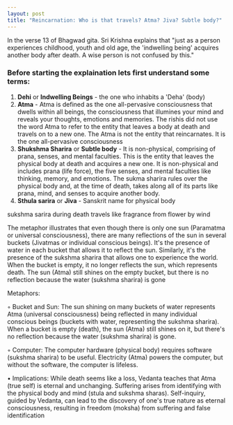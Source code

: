 ```yaml
---
layout: post
title: "Reincarnation: Who is that travels? Atma? Jiva? Subtle body?"
---
```


In the verse 13 of Bhagwad gita. Sri Krishna explains that "just as a person experiences childhood, youth and old age, the 'indwelling being' acquires another body after death. A wise person is not confused by this."

### Before starting the explaination lets first understand some terms:
1. **Dehi** or **Indwelling Beings** - the one who inhabits a 'Deha' (body)
2. **Atma** - Atma is defined as the one all-pervasive consciousness that dwells within all beings, the consciousness that illumines your mind and reveals your thoughts, emotions and memories. The rishis did not use the word Atma to refer to the entity that leaves a body at death and travels on to a new one. The Atma is not the entity that reincarnates. It is the one all-pervasive consciousness
3. **Shukshma Sharira** or **Subtle body** - It is non-physical, comprising of prana, senses, and mental faculties. This is the entity that leaves the physical body at death and acquires a new one. It is non-physical and includes prana (life force), the five senses, and mental faculties like thinking, memory, and emotions. The sukma sharira rules over the physical body and, at the time of death, takes along all of its parts like prana, mind, and senses to acquire another body.
4. **Sthula sarira** or **Jiva** -  Sanskrit name for physical body




sukshma sarira during death travels like fragrance from flower by wind




The metaphor illustrates that even though there is only one sun (Paramatma or universal consciousness), there are many reflections of the sun in several buckets (Jivatmas or individual conscious beings). It's the presence of water in each bucket that allows it to reflect the sun. Similarly, it's the presence of the sukshma sharira that allows one to experience the world. When the bucket is empty, it no longer reflects the sun, which represents death. The sun (Atma) still shines on the empty bucket, but there is no reflection because the water (sukshma sharira) is gone



Metaphors:
<p>◦
Bucket and Sun: The sun shining on many buckets of water represents Atma (universal consciousness) being reflected in many individual conscious beings (buckets with water, representing the sukshma sharira). When a bucket is empty (death), the sun (Atma) still shines on it, but there's no reflection because the water (sukshma sharira) is gone.</p>
<p>◦
Computer: The computer hardware (physical body) requires software (sukshma sharira) to be useful. Electricity (Atma) powers the computer, but without the software, the computer is lifeless.</p>
<p>•
Implications: While death seems like a loss, Vedanta teaches that Atma (true self) is eternal and unchanging. Suffering arises from identifying with the physical body and mind (stula and sukshma sharas). Self-inquiry, guided by Vedanta, can lead to the discovery of one's true nature as eternal consciousness, resulting in freedom (moksha) from suffering and false identification</p>